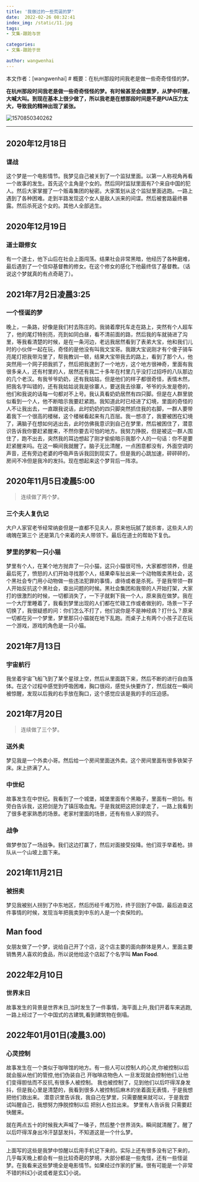 ```yaml
---
title: '我做过的一些荒诞的梦'
date:  2022-02-26 08:32:41
index_img: /static/11.jpg
tags:
- 文集-踉跄与世

categories:
- 文集-踉跄于世

author: wangwenhai
---
```

本文作者：[wangwenhai] # 概要：在杭州那段时间我老是做一些奇奇怪怪的梦。
<!-- more -->


**在杭州那段时间我老是做一些奇奇怪怪的梦。有时候甚至会做噩梦，从梦中吓醒，大喊大叫。到现在基本上很少做了，所以我老是在想那段时间是不是PUA压力太大，导致我的精神出现了紧张。**

![1570850340262](/uploads/2022-0000/1.jpg)

---

## 2020年12月18日
### 谍战
这个梦是一个电影情节。我梦见自己被关到了一个监狱里面。以第一人称视角再看一个故事的发生。首先这个主角是个女的。然后同时监狱里面有7个来自中国的犯人。然后大家掌握了一个贩毒集团的秘密。大家策划从这个监狱里面逃跑。一路上遇到了各种困难。走到半路发现这个女人是敌人派来的间谍。然后被套路最终暴露。然后杀死这个女的。其他人全部逃生。
## 2020年12月19日
### 道士跟修女
有一个道士，他下山后在社会上面闯荡。结果社会非常黑暗，他经历了各种磨难，最后遇到了一个信仰基督教的修女。在这个修女的感化下他最终信了基督教。（话说这个梦就真的有点奇葩了）。
## 2021年7月2日凌晨3:25
### 一个怪诞的梦
晚上，一条路，好像是我们村去陈庄的。我骑着摩托车走在路上，突然有个人超车了，他的尾灯特别亮，亮到如同白昼，看不清前面的路，然后我的车就骑进了沟里，等我看清楚的时候，是在一条河边，老远我居然看到了表弟大宝，他和我们儿时的小伙伴一起在玩，奇怪的是他没有叫我文宝哥。我跟大宝说刚才有个傻子骑车亮尾灯把我带沟里了，帮我教训一顿，结果大宝带我去的路上，看到了那个人，他突然用一个网子把我抓了，然后把我逮到了一个地方，这个地方很神奇，里面有我很多亲人，还有村里的人，居然还有我二十多年在村里几乎没打过招呼的八队那边的几个老汉。有我爷爷奶奶，还有我姑姑，但是他们的样子都很奇怪，表情木然，把我名字叫错的，还有我姑姑说我是徐寨人，要送我去徐寨，爷爷的头发是卷的，他们和我说的话每一句都对不上号。我认真看奶奶居然有四只脚。但是在人群里貌似看到一个人，他不断暗示我要赶紧跑。我知道此时已经进了幻境，里面的奇怪的人不让我出去，一直跟我说话，此时奶奶的四只脚突然抓住我的右脚，一群人要带着我下一个很高的楼梯，这个楼梯看起来有几百层。我一想凉了，我要被困在幻境了，满脑子在想如何逃出去，此时仿佛我意识到自己在梦里，然后被困住了，潜意识告诉我你要赶紧醒来，不然你要去可怕的地方。我努力挣脱，但是被这一群人围住了，跑不出去，突然我的耳边想起了刚才偷偷暗示我那个人的一句话：你不是要赶紧醒来吗。在这一瞬间我就醒了。脑子无比清醒，一点困意都没有，外面空调的声音，还有旁边老婆的呼吸声告诉我回到现实了。但是我的心跳加速，砰砰砰的，房间不冷但是我冷的发抖。现在想起来这个梦背后一阵凉。
## 2020年11月5日凌晨5:00
> 连续做了两个梦。
### 三个夫人复仇记
大户人家官老爷经常纳妾但是一直都不见夫人，原来他玩腻了就杀害，这些夫人的魂魄在第三个 还是第几个来着的夫人带领下。最后在道士的帮助下复仇。
### 梦里的梦和一只小猫
梦里有个人，在某个地方抛弃了一只小猫，这只小猫很可怜，大家都想领养，但是最后死了，愤怒的人们开始寻找那个人，结果牵车扯出来一个动物贩卖黑社会，这个黑社会专门用小动物做一些违法犯罪的事情，虐待或者是杀死。于是我带领一群人开始反抗这个黑社会，查出问题的时候。黑社会集团和我带的人开始打架，大家打的很激烈的时候，一切都消失了，一下子就剩下我一个人，原来我在做梦。我在一个大厅里睡着了，我看到梦里出现的人们都在忙碌工作或者做别的，场景一下子切换了，我很疑惑的问：你们怎么不打了，他们说你是不是神经病？打什么？原来一切都在另一个梦里，梦里那只小猫就在地下乱跑。而桌子上有两个小孩子正在玩一个游戏，游戏的角色是一只小猫。

## 2021年7月13日
### 宇宙航行
我坐着宇宙飞船飞到了某个星球上空，然后从里面跳下来，然后不断的进行自由落体。在这个过程中感觉到呼吸困难，胸口很闷，感觉头快要炸了，然后就在一瞬间被惊醒，发现以后我的右手放在胸口，这个感觉应该是我的手的压迫感。

## 2021年7月20日
> 连续做了三个梦。
### 送外卖
梦见我是一个外卖小哥。然后给一个房间里面送外卖。这个房间里面有很多铁架子床。床上挤满了人。
### 中世纪
故事发生在中世纪。我看到了一个城堡，城堡里面有个黑箱子，里面有一把剑。有旁白告诉我，这把剑是为了镇压吸血鬼。于是我就把这把剑拿走了，一路上我看到了很多老家熟悉的场景。老家村里面的场景，还有有些人家的院子。
### 战争
做梦参加了一场战争。我们这边打赢了，然后对面接受投降。他们双手举着枪。排队从一个山坡上面下来。

##  2021年11月21日
### 被拐卖
梦见我被别人拐到了中东地区，然后历经千难万险，终于回到了中国，最后追查这件事情的时候，发现当年把我卖到中东的人是一个卖保险的。

## Man food
女朋友做了一个梦，说给自己开了个店，这个店主要的面向群体是男人，里面主要销售男人喜欢的食品，所以说他给这个店起了个名字叫 **Man Food**.

## 2022年2月10日
### 世界末日
故事发生的背景是世界末日,当时发生了一件事情，海平面上升,我们开着车来逃跑,一路上经过了一个中国式的古建筑,看到建筑物在倒塌。


## 2022年01月01日(凌晨3.00)
### 心灵控制

故事发生在一个类似于咖啡馆的地方。有一些人可以控制人的心灵,你被控制以后就会服从他们的管控,他们伪装自己 开咖啡店物色人 一旦发现就会控制他们,让他们变得胆怯而不反抗,有很多人被控制。
我也被控制了，见到他们以后吓得浑身发抖，但是我心里是清楚的，我看到很多人被控制后麻木的坐着面无表情，于是我想把他们救出来。
潜意识里告诉我，我自己在梦里，只需要醒来就可以，于是我尝试叫醒自己，我想努力挣脱控制以后 把别人也拉出来。
梦里有人告诉我 只需要赶快醒来。

就在两点五十的时候我大声喊了一嗓子，然后整个世界消失。瞬间就清醒了。醒了以后吓得浑身出冷汗瑟瑟发抖，不知道这是一个什么梦。


---
上面写的这些是我梦中惊醒以后用手机记下来的。实际上还有很多没有记下来的，几乎每天晚上都会有一些比较奇葩的梦境，大部分都是一些鬼怪，还有一些怪诞梦。在我看来这些梦境全是电影情节。如果经过作家的扩展。很有可能是一个非常不错的科幻小说或者是玄幻小说。

